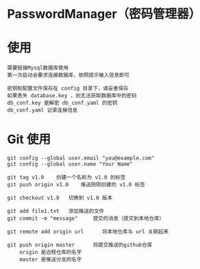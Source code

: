 # PasswordManager（密码管理器）

# 使用
    需要链接Mysql数据库使用
    第一次启动会要求连接数据库，依照提示输入信息即可
    
    密钥和配置文件保存在 config 目录下，请妥善保存
    如果丢失 database.key ，则无法获取数据库中的密码
    db_conf.key 是解密 db_conf.yaml 的密钥
    db_conf.yaml 记录连接信息
    
# Git 使用
    git config --global user.email "you@example.com"
    git config --global user.name "Your Name"

    git tag v1.0    创建一个名称为 v1.0 的标签
    git push origin v1.0    推送刚刚创建的 v1.0 标签

    git checkout v1.0   切换到 v1.0 版本

    git add file1.txt   添加推送的文件
    git commit -m "message"     提交的消息（提交到本地仓库）
    
    git remote add origin url      将本地仓库与 url 关联起来

    git push origin master      将提交推送的github仓库
        origin 是远程仓库的名字
        master 是推送分支的名字